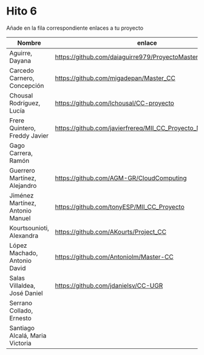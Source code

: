 # Hito 6

Añade en la fila correspondiente enlaces a tu proyecto

| Nombre                           |  enlace  | version | Comprobado | 
|----------------------------------|----------|---------| ---------- |
| Aguirre, Dayana                  |https://github.com/daiaguirre979/ProyectoMasterCC |1 | |
| Carcedo Carnero, Concepción      | https://github.com/migadepan/Master_CC | 1 | |
| Chousal Rodríguez, Lucía         |https://github.com/lchousal/CC-proyecto |1 | |
| Frere Quintero, Freddy Javier    |https://github.com/javierfrereq/MII_CC_Proyecto_MicroServicios | 1 | |
| Gago Carrera, Ramón              | | | |
| Guerrero Martínez, Alejandro     | https://github.com/AGM-GR/CloudComputing | 1 | |
| Jiménez Martínez, Antonio Manuel | https://github.com/tonyESP/MII_CC_Proyecto | 28 | |
| Kourtsounioti, Alexandra         | https://github.com/AKourts/Project_CC | 1 | |
| López Machado, Antonio David     | https://github.com/Antoniolm/Master-CC | 2 | |
| Salas Villaldea, José Daniel     | https://github.com/jdanielsv/CC-UGR | 1 | |
| Serrano Collado, Ernesto         | | | |
| Santiago Alcalá, Maria Victoria  | | | |


